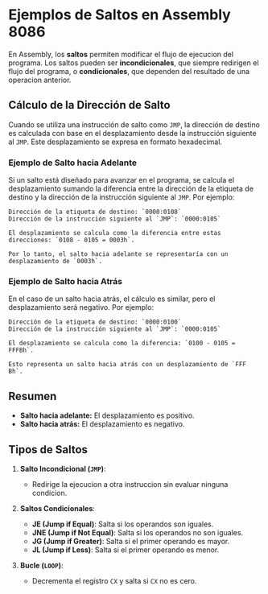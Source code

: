 # Ejemplos de Saltos en Assembly 8086

En Assembly, los **saltos** permiten modificar el flujo de ejecucion del programa. Los saltos pueden ser **incondicionales**, que siempre redirigen el flujo del programa, o **condicionales**, que dependen del resultado de una operacion anterior.

## Cálculo de la Dirección de Salto

Cuando se utiliza una instrucción de salto como `JMP`, la dirección de destino es calculada con base en el desplazamiento desde la instrucción siguiente al `JMP`. Este desplazamiento se expresa en formato hexadecimal.

### Ejemplo de Salto hacia Adelante

Si un salto está diseñado para avanzar en el programa, se calcula el desplazamiento sumando la diferencia entre la dirección de la etiqueta de destino y la dirección de la instrucción siguiente al `JMP`. Por ejemplo:

```plaintext
Dirección de la etiqueta de destino: `0000:0108`
Dirección de la instrucción siguiente al `JMP`: `0000:0105`

El desplazamiento se calcula como la diferencia entre estas direcciones: `0108 - 0105 = 0003h`.

Por lo tanto, el salto hacia adelante se representaría con un desplazamiento de `0003h`.
```

### Ejemplo de Salto hacia Atrás

En el caso de un salto hacia atrás, el cálculo es similar, pero el desplazamiento será negativo. Por ejemplo:

```plaintext
Dirección de la etiqueta de destino: `0000:0100`
Dirección de la instrucción siguiente al `JMP`: `0000:0105`

El desplazamiento se calcula como la diferencia: `0100 - 0105 = FFFBh`.

Esto representa un salto hacia atrás con un desplazamiento de `FFF Bh`.
```

## Resumen

- **Salto hacia adelante:** El desplazamiento es positivo.
- **Salto hacia atrás:** El desplazamiento es negativo.

## Tipos de Saltos

1. **Salto Incondicional (`JMP`)**:
   - Redirige la ejecucion a otra instruccion sin evaluar ninguna condicion.

2. **Saltos Condicionales**:
   - **JE (Jump if Equal)**: Salta si los operandos son iguales.
   - **JNE (Jump if Not Equal)**: Salta si los operandos no son iguales.
   - **JG (Jump if Greater)**: Salta si el primer operando es mayor.
   - **JL (Jump if Less)**: Salta si el primer operando es menor.

3. **Bucle (`LOOP`)**:
   - Decrementa el registro `CX` y salta si `CX` no es cero.
